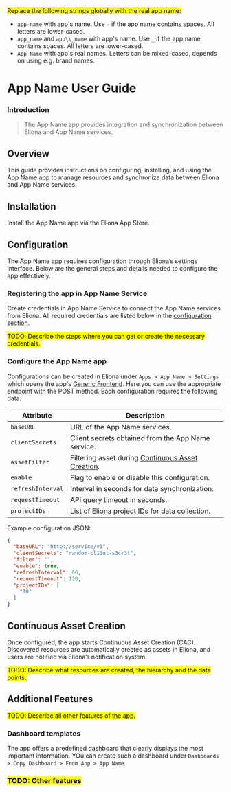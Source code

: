 <mark>
Replace the following strings globally with the real app name:
</mark>

- `app-name` with app's name. Use `-` if the app name contains spaces. All letters are lower-cased.
- `app_name` and `app\\_name` with app's name. Use `_` if the app name contains spaces. All letters are lower-cased.
- `App Name` with app's real names. Letters can be mixed-cased, depends on using e.g. brand names.

# App Name User Guide

### Introduction

> The App Name app provides integration and synchronization between Eliona and App Name services.

## Overview

This guide provides instructions on configuring, installing, and using the App Name app to manage resources and synchronize data between Eliona and App Name services.

## Installation

Install the App Name app via the Eliona App Store.

## Configuration

The App Name app requires configuration through Eliona’s settings interface. Below are the general steps and details needed to configure the app effectively.

### Registering the app in App Name Service

Create credentials in App Name Service to connect the App Name services from Eliona. All required credentials are listed below in the [configuration section](#configure-the-app-name-app).  

<mark>TODO: Describe the steps where you can get or create the necessary credentials.</mark> 

### Configure the App Name app 

Configurations can be created in Eliona under `Apps > App Name > Settings` which opens the app's [Generic Frontend](https://doc.eliona.io/collection/v/eliona-english/manuals/settings/apps). Here you can use the appropriate endpoint with the POST method. Each configuration requires the following data:

| Attribute         | Description                                                                     |
|-------------------|---------------------------------------------------------------------------------|
| `baseURL`         | URL of the App Name services.                                                   |
| `clientSecrets`   | Client secrets obtained from the App Name service.                              |
| `assetFilter`     | Filtering asset during [Continuous Asset Creation](#continuous-asset-creation). |
| `enable`          | Flag to enable or disable this configuration.                                   |
| `refreshInterval` | Interval in seconds for data synchronization.                                   |
| `requestTimeout`  | API query timeout in seconds.                                                   |
| `projectIDs`      | List of Eliona project IDs for data collection.                                 |

Example configuration JSON:

```json
{
  "baseURL": "http://service/v1",
  "clientSecrets": "random-cl13nt-s3cr3t",
  "filter": "",
  "enable": true,
  "refreshInterval": 60,
  "requestTimeout": 120,
  "projectIDs": [
    "10"
  ]
}
```

## Continuous Asset Creation

Once configured, the app starts Continuous Asset Creation (CAC). Discovered resources are automatically created as assets in Eliona, and users are notified via Eliona’s notification system.

<mark>TODO: Describe what resources are created, the hierarchy and the data points.</mark>

## Additional Features

<mark>TODO: Describe all other features of the app.</mark>

### Dashboard templates

The app offers a predefined dashboard that clearly displays the most important information. YOu can create such a dashboard under `Dashboards > Copy Dashboard > From App > App Name`.

### <mark>TODO: Other features</mark>
